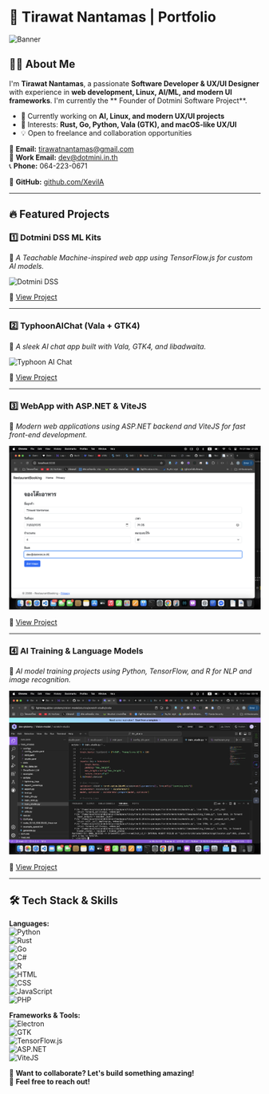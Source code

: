# 🚀 Tirawat Nantamas | Portfolio

![Banner](https://source.unsplash.com/1600x400/?technology,developer)

## 👨‍💻 About Me
I'm **Tirawat Nantamas**, a passionate **Software Developer & UX/UI Designer** with experience in **web development, Linux, AI/ML, and modern UI frameworks**. I'm currently the ** Founder of Dotmini Software Project**.

- 🔭 Currently working on **AI, Linux, and modern UX/UI projects**
- 🎯 Interests: **Rust, Go, Python, Vala (GTK), and macOS-like UX/UI**
- 💡 Open to freelance and collaboration opportunities

📧 **Email:** [tirawatnantamas@gmail.com](mailto:tirawatnantamas@gmail.com)  
📧 **Work Email:** [dev@dotmini.in.th](mailto:dev@dotmini.in.th)  
📞 **Phone:** 064-223-0671

🐙 **GitHub:** [github.com/XevilA](https://github.com/XevilA)  

---

## 🔥 Featured Projects

### 1️⃣ **Dotmini DSS ML Kits**
📌 *A Teachable Machine-inspired web app using TensorFlow.js for custom AI models.*

![Dotmini DSS](https://source.unsplash.com/800x400/?ai,technology)

🔗 [View Project](https://github.com/yourusername/dss-ml-kits)

---

### 2️⃣ **TyphoonAIChat (Vala + GTK4)**
📌 *A sleek AI chat app built with Vala, GTK4, and libadwaita.*

![Typhoon AI Chat](https://source.unsplash.com/800x400/?chat,uxui)

🔗 [View Project](https://github.com/yourusername/typhoon-ai-chat)

---

### 3️⃣ **WebApp with ASP.NET & ViteJS**
📌 *Modern web applications using ASP.NET backend and ViteJS for fast front-end development.*

![WebApp](dotnet.png)

🔗 [View Project](https://github.com/yourusername/webapp-aspnet-vitejs)

---

### 4️⃣ **AI Training & Language Models**
📌 *AI model training projects using Python, TensorFlow, and R for NLP and image recognition.*

![AI Training](ai.png)

🔗 [View Project](https://github.com/yourusername/ai-training-language)

---

## 🛠️ Tech Stack & Skills

**Languages:**  
![Python](https://img.shields.io/badge/Python-3776AB?style=for-the-badge&logo=python&logoColor=white)  
![Rust](https://img.shields.io/badge/Rust-000000?style=for-the-badge&logo=rust&logoColor=white)  
![Go](https://img.shields.io/badge/Go-00ADD8?style=for-the-badge&logo=go&logoColor=white)  
![C#](https://img.shields.io/badge/C%23-239120?style=for-the-badge&logo=c-sharp&logoColor=white)  
![R](https://img.shields.io/badge/R-276DC3?style=for-the-badge&logo=r&logoColor=white)  
![HTML](https://img.shields.io/badge/HTML-E34F26?style=for-the-badge&logo=html5&logoColor=white)  
![CSS](https://img.shields.io/badge/CSS-1572B6?style=for-the-badge&logo=css3&logoColor=white)  
![JavaScript](https://img.shields.io/badge/JavaScript-F7DF1E?style=for-the-badge&logo=javascript&logoColor=black)  
![PHP](https://img.shields.io/badge/PHP-777BB4?style=for-the-badge&logo=php&logoColor=white)  

**Frameworks & Tools:**  
![Electron](https://img.shields.io/badge/Electron-47848F?style=for-the-badge&logo=electron&logoColor=white)  
![GTK](https://img.shields.io/badge/GTK4-0696D7?style=for-the-badge&logo=gnome&logoColor=white)  
![TensorFlow.js](https://img.shields.io/badge/TensorFlow.js-FF6F00?style=for-the-badge&logo=tensorflow&logoColor=white)  
![ASP.NET](https://img.shields.io/badge/ASP.NET-5C2D91?style=for-the-badge&logo=dotnet&logoColor=white)  
![ViteJS](https://img.shields.io/badge/Vite-646CFF?style=for-the-badge&logo=vite&logoColor=white)  

📌 **Want to collaborate? Let's build something amazing!**  
💬 **Feel free to reach out!**
